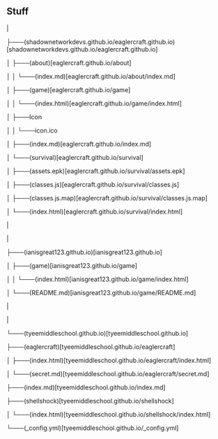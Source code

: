 ## Stuff
|

├───(shadownetworkdevs.github.io/eaglercraft.github.io)[shadownetworkdevs.github.io/eaglercraft.github.io]

│   ├───(about)[eaglercraft.github.io/about]

│   │   └───(index.md)[eaglercraft.github.io/about/index.md]

│   ├───(game)[eaglercraft.github.io/game]

│   │   └───(index.html)[eaglercraft.github.io/game/index.html]

│   ├───Icon

│   │   └───icon.ico

│   ├───(index.md)[eaglercraft.github.io/index.md]

│   └───(survival)[eaglercraft.github.io/survival]

│       ├───(assets.epk)[eaglercraft.github.io/survival/assets.epk]

│       ├───(classes.js)[eaglercraft.github.io/survival/classes.js]

│       ├───(classes.js.map)[eaglercraft.github.io/survival/classes.js.map]

│       └───(index.html)[eaglercraft.github.io/survival/index.html]

|

|

├───(ianisgreat123.github.io)[ianisgreat123.github.io]

│   ├───(game)[ianisgreat123.github.io/game]

│   │   └───(index.html)[ianisgreat123.github.io/game/index.html]

│   └───(README.md)[ianisgreat123.github.io/game/README.md]

|

|

└───(tyeemiddleschool.github.io)[tyeemiddleschool.github.io]

├───(eaglercraft)[tyeemiddleschool.github.io/eaglercraft]

│   ├───(index.html)[tyeemiddleschool.github.io/eaglercraft/index.html]

│   └───(secret.md)[tyeemiddleschool.github.io/eaglercraft/secret.md]

├───(index.md)[tyeemiddleschool.github.io/index.md]

├───(shellshock)[tyeemiddleschool.github.io/shellshock]

│   └───(index.html)[tyeemiddleschool.github.io/shellshock/index.html]

└───(\_config.yml)[tyeemiddleschool.github.io/\_config.yml]

